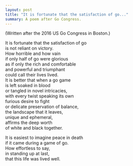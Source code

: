 ```yaml
---
layout: post
title: "It is fortunate that the satisfaction of go..."
summary: A poem after Go Congress.
---
```

[//]: # (This post requires two spaces at the end of each line. Make sure you don't accidentally open it and save it in Vim without turning off the part of your .vimrc that strips trailing spaces.)

(Written after the 2016 US Go Congress in Boston.)

It is fortunate that the satisfaction of go  
is not reliant on victory.  
How horrible and how vain  
if only half of go were glorious  
as if only the rich and comfortable  
and powerful and triumphant  
could call their lives lived.  
It is better that when a go game  
is left soaked in blood  
or tangled in novel intricacies,  
with every twist speaking its own  
furious desire to fight  
or delicate preservation of balance,  
the landscape that it leaves,  
unique and ephemeral,  
affirms the deep worth  
of white and black together.  

It is easiest to imagine peace in death  
if it came during a game of go.  
How effortless to say,  
in standing up at last,  
that this life was lived well.
